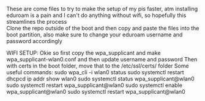 These are come files to try to make the setup of my pis faster, atm installing eduroam is a pain and I can't do anything without wifi, so hopefully this streamlines the process  
Clone the repo outside of the boot and then copy and paste the files into the boot partition, also make sure to change your eduroam username and password accordingly  

WIFI SETUP:
Okie so first copy the wpa_supplicant and make wpa_supplicant-wlan0.conf and then update username and password
Then with certs in the boot folder, move that to the /etc/ssl/certs/ folder
Some useful commands:
sudo wpa_cli -i wlan0 status
sudo systemctl restart dhcpcd
ip addr show wlan0
sudo systemctl status wpa_supplicant@wlan0
sudo systemctl restart wpa_supplicant@wlan0
sudo systemctl enable wpa_supplicant@wlan0
sudo systemctl restart wpa_supplicant@wlan0
